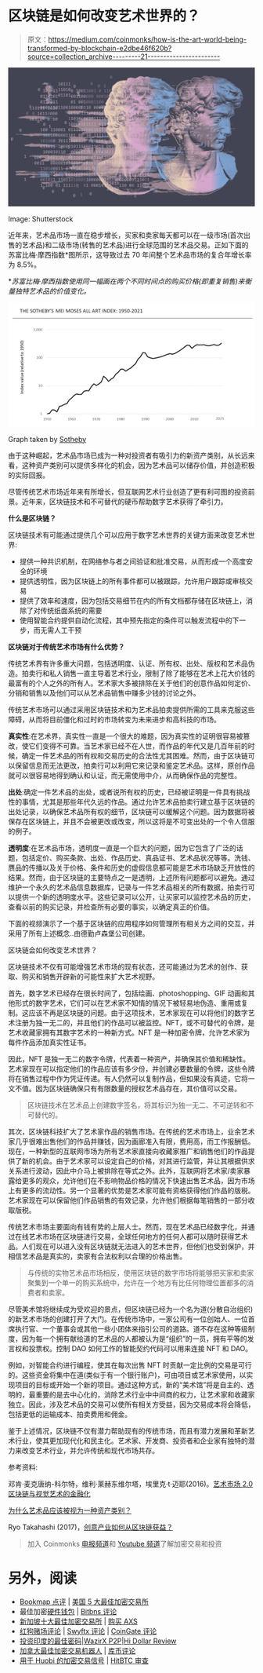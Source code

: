 # 区块链是如何改变艺术世界的？

> 原文：<https://medium.com/coinmonks/how-is-the-art-world-being-transformed-by-blockchain-e2dbe46f620b?source=collection_archive---------21----------------------->

![](img/3de619c24d786e34863b1eb16adcad57.png)

Image: Shutterstock

近年来，艺术品市场一直在稳步增长，买家和卖家每天都可以在一级市场(首次出售的艺术品)和二级市场(转售的艺术品)进行全球范围的艺术品交易。正如下面的苏富比梅·摩西指数*图所示，这导致过去 70 年间整个艺术品市场的复合年增长率为 8.5%。

**苏富比梅·摩西指数使用同一幅画在两个不同时间点的购买价格(即重复销售)来衡量独特艺术品的价值变化。*

![](img/f8728e4c028fbcc6a47377f834322ce9.png)

Graph taken by [Sotheby](https://www.sothebys.com/en/the-sothebys-mei-moses-indices)

由于这种崛起，艺术品市场已成为一种对投资者有吸引力的新资产类别，从长远来看，这种资产类别可以提供多样化的机会，因为艺术品可以储存价值，并创造积极的实际回报。

尽管传统艺术市场近年来有所增长，但互联网艺术行业创造了更有利可图的投资前景。近年来，区块链技术和不可替代的硬币帮助数字艺术获得了牵引力。

**什么是区块链？**

区块链技术有可能通过提供几个可以应用于数字艺术世界的关键方面来改变艺术世界:

*   提供一种共识机制，在网络参与者之间验证和批准交易，从而形成一个高度安全的环境
*   提供透明性，因为区块链上的所有事件都可以被跟踪，允许用户跟踪或审核交易
*   提供了效率和速度，因为包括交易细节在内的所有文档都存储在区块链上，消除了对传统纸面系统的需要
*   使用智能合约提供自动化流程，其中预先指定的条件可以触发流程中的下一步，而无需人工干预

**区块链对于传统艺术市场有什么优势？**

传统艺术界有许多重大问题，包括透明度、认证、所有权、出处、版权和艺术品伪造。拍卖行和私人销售一直主导着艺术行业，限制了除了能够在艺术上花大价钱的最富有的个人之外的所有人。艺术家大多被排除在关于他们的创意作品如何定价、分销和销售以及他们可以从艺术品销售中赚多少钱的讨论之外。

传统艺术市场可以通过采用区块链技术和为艺术品拍卖提供所需的工具来克服这些障碍，从而将目前僵化和过时的市场转变为未来进步和高科技的市场。

**真实性**:在艺术界，真实性一直是一个很大的难题，因为真实性的证明很容易被篡改，使它们变得不可靠。当艺术家已经不在人世，而作品的年代又是几百年前的时候，确定一件艺术品的所有权和交易历史的合法性尤其困难。然而，由于区块链可以保留信息而无法更改，拍卖行可以利用它来记录和鉴定艺术品。这样，原创作品就可以很容易地得到确认和认证，而无需使用中介，从而确保作品的完整性。

**出处**:确定一件艺术品的出处，或者说所有权的历史，已经被证明是一件具有挑战性的事情，尤其是那些年代久远的作品。通过允许艺术品拍卖行建立基于区块链的出处记录，以确保艺术品所有权的细节，区块链可以缓解这个问题。因为数据将被保存在区块链上，并且不会被更改或改变，所以这将是不可变出处的一个令人信服的例子。

**透明度**:在艺术品市场，透明度一直是一个巨大的问题，因为它包含了广泛的话题，包括定价、购买条款、出处、作品历史、真品证书、艺术品状况等等。洗钱、赝品的传播以及关于价格、条件和历史的虚假信息都可能是艺术市场缺乏开放性的结果。然而，由于区块链的主要特点之一是透明，上述所有问题都可以避免。通过维护一个永久的艺术品信息数据库，记录与一件艺术品相关的所有数据，拍卖行可以提供一个新的透明度水平。这些记录可以公开，让买家可以监控艺术品的历史，查看以前的购买记录，并检查所有必要的事实，以确定真正的价值。

下面的视频演示了一个基于区块链的应用程序如何管理所有相关方之间的交互，并采用了所有上述概念..由德勤卢森堡公司创建。

区块链会如何改变艺术世界？

区块链技术不仅有可能增强艺术市场的现有状态，还可能通过为艺术的创作、获取、购买和销售开辟新的可能性来扩大艺术视野。

首先，数字艺术已经存在很长时间了，包括绘画、photoshopping、GIF 动画和其他形式的数字艺术，它们可以在艺术家不知情的情况下被轻易地伪造、重用或复制。这应该不再是区块链的问题。由于这项技术，艺术家现在可以将他们的数字艺术注册为独一无二的，并且他们的作品可以被监控。NFT，或不可替代的令牌，是艺术收藏家拥有其数字艺术的一种新方式。NFT 是一种加密令牌，允许艺术家为每件作品添加真实性证书。

因此，NFT 是独一无二的数字令牌，代表着一种资产，并确保其价值和稀缺性。艺术家现在可以指定他们的作品应该有多少份，并创建必要数量的令牌，这些令牌将在销售过程中作为凭证传递。有人仍然可以复制作品，但如果没有真迹，它将一文不值。因为区块链确保只有有限数量的授权艺术品存在，其价值可以交易。

> 区块链技术在艺术品上创建数字签名，将其标识为独一无二、不可逆转和不可替代的。

其次，区块链科技扩大了艺术家作品的销售市场。在传统的艺术市场上，业余艺术家几乎很难出售他们的作品并赚钱，因为画廊准入有限，费用高，而工作报酬低。现在，一种新型的互联网市场为所有艺术家直接向收藏家推广和销售他们的作品提供了新的机会。由于艺术家可以设定自己的价格，对其进行监管，并让其根据供求关系进行波动，因此中介马上被排除在等式之外。此外，互联网将艺术家/卖家暴露给更多的观众，允许他们在不影响物品价格的情况下快速出售艺术品，因为市场上有更多的流动性。另一个显著的优势是艺术家可能有资格获得他们作品的版税。艺术家现在可以保留他们作品销售的有效记录，允许他们根据每笔销售的一部分收取版税。

传统艺术市场主要面向有钱有势的上层人士。然而，现在艺术品已经数字化，并通过在线艺术市场在区块链进行交易，全球任何地方的任何人都可以随时获得艺术品。人们现在可以进入没有区块链就无法进入的艺术世界，但他们也受到保护，并相信艺术品是真实的，卖家有合法权利以合理的价格出售。

> 与传统的实物艺术品市场相反，使用区块链的数字市场将能够把买家和卖家聚集到一个单一的购买系统中，允许在一个地方有比任何物理位置都多的消费者和卖家。

尽管美术馆将继续成为受欢迎的景点，但区块链已经为一个名为道(分散自治组织)的新艺术市场的创建打开了大门。在传统市场中，一家公司有一位创始人、一位首席执行官、一个董事会或其他一些小团体来指引公司的道路。道不存在这种等级制度，因为每一个拥有献给道的艺术品的人都被认为是“组织”的一员，拥有平等的发言权和投票权。控制 DAO 如何工作的智能契约代码可以用来连接 NFT 和 DAO。

例如，对智能合约进行编程，使其在每次出售 NFT 时贡献一定比例的交易是可行的。这些资金将集中在道(类似于有一个银行账户)，可由项目或艺术家使用，以实现项目的目标或开始一个新的项目。通过这种方式，新的“美术馆”将是自主的、透明的，最重要的是去中心化的，消除艺术行业中中间商的权力，让艺术家和收藏家独立。因此，涉及艺术品的交易可以使所有相关方受益，因为交易成本将会降低，包括更低的运输成本、拍卖费用和佣金。

鉴于上述情况，区块链不仅有潜力帮助现有的传统市场，而且有潜力发展和革新艺术行业，使其更加现代化和民主化。艺术家、开发商、投资者和企业家有独特的潜力来改变艺术行业，并允许传统和现代市场共存。

参考资料:

邓肯·麦克唐纳-科尔特，维利·莱赫东维尔塔，埃里克·t·迈耶(2016)。[艺术市场 2.0 区块链与视觉艺术的金融化](https://www.dacs.org.uk/DACSO/media/DACSDocs/Press%20releases/The-Art-Market-2-0-Blockchain-and-Financialisation-in-Visual-Arts-2018.pdf)

[为什么艺术品应该被视为一种资产类别？](https://www2.deloitte.com/lu/en/pages/art-finance/articles/art-as-investment.html)

Ryo Takahashi (2017)，[创意产业如何从区块链获益？](https://www.mckinsey.com/~/media/McKinsey/Industries/Technology%20Media%20and%20Telecommunications/Media%20and%20Entertainment/Our%20Insights/How%20can%20creative%20industries%20benefit%20from%20blockchain/How-can-creative-industries-benefit-from-blockchain.pdf)

> 加入 Coinmonks [电报频道](https://t.me/coincodecap)和 [Youtube 频道](https://www.youtube.com/c/coinmonks/videos)了解加密交易和投资

# 另外，阅读

*   [Bookmap 点评](https://coincodecap.com/bookmap-review-2021-best-trading-software) | [美国 5 大最佳加密交易所](https://coincodecap.com/crypto-exchange-usa)
*   最佳加密[硬件钱包](/coinmonks/hardware-wallets-dfa1211730c6) | [Bitbns 评论](/coinmonks/bitbns-review-38256a07e161)
*   [新加坡十大最佳加密交易所](https://coincodecap.com/crypto-exchange-in-singapore) | [购买 AXS](https://coincodecap.com/buy-axs-token)
*   [红狗赌场评论](https://coincodecap.com/red-dog-casino-review) | [Swyftx 评论](https://coincodecap.com/swyftx-review) | [CoinGate 评论](https://coincodecap.com/coingate-review)
*   [投资印度的最佳密码](https://coincodecap.com/best-crypto-to-invest-in-india-in-2021)|[WazirX P2P](https://coincodecap.com/wazirx-p2p)|[Hi Dollar Review](https://coincodecap.com/hi-dollar-review)
*   [加拿大最佳加密交易机器人](https://coincodecap.com/5-best-crypto-trading-bots-in-canada) | [库币评论](https://coincodecap.com/kucoin-review)
*   [用于 Huobi 的加密交易信号](https://coincodecap.com/huobi-crypto-trading-signals) | [HitBTC 审查](/coinmonks/hitbtc-review-c5143c5d53c2)
